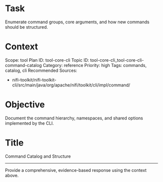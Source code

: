 # Task
Enumerate command groups, core arguments, and how new commands should be structured.

# Context
Scope: tool
Plan ID: tool-core-cli
Topic ID: tool-core-cli_tool-core-cli-command-catalog
Category: reference
Priority: high
Tags: commands, catalog, cli
Recommended Sources:
- nifi-toolkit/nifi-toolkit-cli/src/main/java/org/apache/nifi/toolkit/cli/impl/command/

# Objective
Document the command hierarchy, namespaces, and shared options implemented by the CLI.

# Title
Command Catalog and Structure

---

Provide a comprehensive, evidence-based response using the context above.
